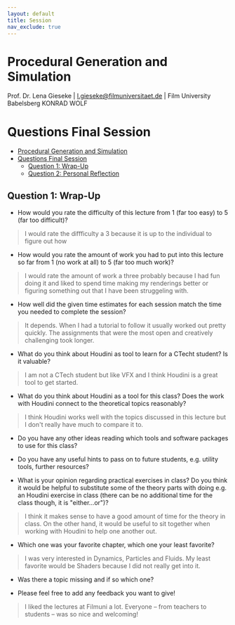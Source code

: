```yaml
---
layout: default
title: Session
nav_exclude: true
---
```


# Procedural Generation and Simulation

Prof. Dr. Lena Gieseke \| l.gieseke@filmuniversitaet.de \| Film University Babelsberg KONRAD WOLF


# Questions Final Session

* [Procedural Generation and Simulation](#procedural-generation-and-simulation)
* [Questions Final Session](#questions-final-session)
    * [Question 1: Wrap-Up](#question-1-wrap-up)
    * [Question 2: Personal Reflection](#question-2-personal-reflection)

## Question 1: Wrap-Up

* How would you rate the difficulty of this lecture from 1 (far too easy) to 5 (far too difficult)?
> I would rate the diffficulty a 3 because it is up to the individual to figure out how 

* How would you rate the amount of work you had to put into this lecture so far from 1 (no work at all) to 5 (far too much work)?
> I would rate the amount of work a three probably because I had fun doing it and liked to spend time making my renderings better 
> or figuring something out that I have been struggeling with.

* How well did the given time estimates for each session match the time you needed to complete the session?
> It depends. When I had a tutorial to follow it usually worked out pretty quickly. The assignments that were the most 
> open and creatively challenging took longer.

* What do you think about Houdini as tool to learn for a CTecht student? Is it valuable?
> I am not a CTech student but like VFX and I think Houdini is a great tool to get started.

* What do you think about Houdini as a tool for this class? Does the work with Houdini connect to the theoretical topics reasonably?
> I think Houdini works well with the topics discussed in this lecture but I don't really have much to compare it to.

* Do you have any other ideas reading which tools and software packages to use for this class?
* Do you have any useful hints to pass on to future students, e.g. utility tools, further resources?

* What is your opinion regarding practical exercises in class? Do you think it would be helpful to substitute some of the theory parts with doing e.g. an Houdini exercise in class (there can be no additional time for the class though, it is "either...or")?
> I think it makes sense to have a good amount of time for the theory in class. On the other hand, it would be useful to sit together
> when working with Houdini to help one another out.

* Which one was your favorite chapter, which one your least favorite?
> I was very interested in Dynamics, Particles and Fluids. My least favorite would be Shaders because I did not really
> get into it.

* Was there a topic missing and if so which one?

* Please feel free to add any feedback you want to give!
> I liked the lectures at Filmuni a lot. Everyone – from teachers to students – was so nice and welcoming!